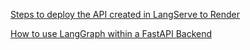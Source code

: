 [Steps to deploy the API created in LangServe to Render](https://qiita.com/zard_since1991/items/4abb70a2251dbed84d29)

[How to use LangGraph within a FastAPI Backend](https://dev.to/anuragkanojiya/how-to-use-langgraph-within-a-fastapi-backend-amm)
